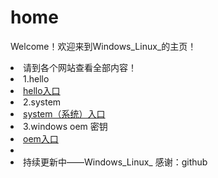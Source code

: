 # home
Welcome！欢迎来到Windows_Linux_的主页！
<li>请到各个网站查看全部内容！
<li>1.hello   <li><a href="https://windows-linux-bili.github.io/hello/">hello入口</a>
  <li>2.system   <li><a href="https://windows-linux-bili.github.io/system/">system（系统）入口</a>
    <li>3.windows oem 密钥 <li><a href="https://windows-linux-bili.github.io/oem/">oem入口</a>
<li><li>持续更新中——Windows_Linux_ 感谢：github
